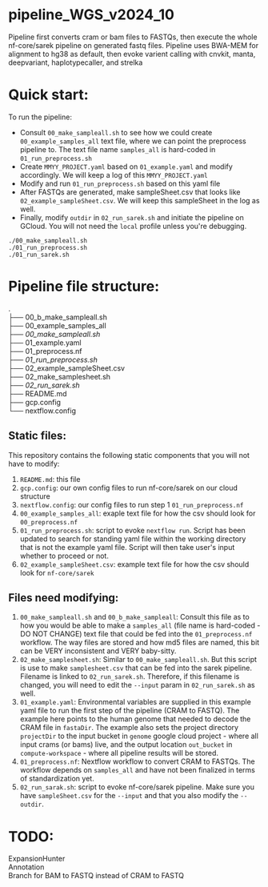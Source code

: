 # pipeline_WGS_v2024_10
Pipeline first converts cram or bam files to FASTQs, then execute the whole nf-core/sarek pipeline on generated fastq files. 
Pipeline uses BWA-MEM for alignment to hg38 as default, then evoke varient calling with cnvkit, manta, deepvariant, haplotypecaller, and strelka

# Quick start: 
To run the pipeline:  <br>
- Consult `00_make_sampleall.sh` to see how we could create `00_example_samples_all` text file, where we can point the preprocess pipeline to. The text file name `samples_all` is hard-coded in `01_run_preprocess.sh`<br>
- Create `MMYY_PROJECT.yaml` based on `01_example.yaml` and modify accordingly. We will keep a log of this `MMYY_PROJECT.yaml` <br>
- Modify and run `01_run_preprocess.sh` based on this yaml file <br>
- After FASTQs are generated, make sampleSheet.csv that looks like `02_example_sampleSheet.csv`. We will keep this sampleSheet in the log as well. <br>
- Finally, modify `outdir` in `02_run_sarek.sh` and initiate the pipeline on GCloud. You will not need the `local` profile unless you're debugging.  <br>

```
./00_make_sampleall.sh
./01_run_preprocess.sh
./01_run_sarek.sh
```

# Pipeline file structure:
. <br>
├── 00_b_make_sampleall.sh <br>
├── 00_example_samples_all <br>
├── *00_make_sampleall.sh* <br>
├── 01_example.yaml <br>
├── 01_preprocess.nf <br>
├── *01_run_preprocess.sh* <br>
├── 02_example_sampleSheet.csv <br>
├── 02_make_samplesheet.sh <br>
├── *02_run_sarek.sh* <br>
├── README.md <br>
├── gcp.config <br>
└── nextflow.config <br>

## Static files:
This repository contains the following static components that you will not have to modify:  <br>
1. `README.md`: this file <br>
2. `gcp.config`: our own config files to run nf-core/sarek on our cloud structure <br>
3. `nextflow.config`: our config files to run step 1 `01_run_preprocess.nf` <br>
4. `00_example_samples_all`: exaple text file for how the csv should look for `00_preprocess.nf` <br>
5. `01_run_preprocess.sh`: script to evoke `nextflow run`. Script has been updated to search for standing yaml file within the working directory that is not the example yaml file. Script will then take user's input whether to proceed or not. <br>
6. `02_example_sampleSheet.csv`: example text file for how the csv should look for `nf-core/sarek` <br>

## Files need modifying:
1. `00_make_sampleall.sh` and `00_b_make_sampleall`: Consult this file as to how you would be able to make a `samples_all` (file name is hard-coded - DO NOT CHANGE) text file that could be fed into the `01_preprocess.nf` workflow. The way files are stored and how md5 files are named, this bit can be VERY inconsistent and VERY baby-sitty. <br>
2. `02_make_samplesheet.sh`: Similar to `00_make_sampleall.sh`. But this script is use to make `samplesheet.csv` that can be fed into the sarek pipeline. Filename is linked to `02_run_sarek.sh`. Therefore, if this filename is changed, you will need to edit the `--input` param in `02_run_sarek.sh` as well. <br>
3. `01_example.yaml`: Environmental variables are supplied in this example yaml file to run the first step of the pipeline (CRAM to FASTQ). The example here points to the human genome that needed to decode the CRAM file in `fastaDir`. The example also sets the project directory `projectDir` to the input bucket in `genome` google cloud project - where all input crams (or bams) live, and the output location `out_bucket` in `compute-workspace` - where all pipeline results will be stored.  <br>
4. `01_preprocess.nf`: Nextflow workflow to convert CRAM to FASTQs. The workflow depends on `samples_all` and have not been finalized in terms of standardization yet. <br>
5. `02_run_sarak.sh`: script to evoke nf-core/sarek pipeline. Make sure you have `sampleSheet.csv` for the `--input` and that you also modify the `--outdir`. <br>

# TODO:
ExpansionHunter <br>
Annotation <br>
Branch for BAM to FASTQ instead of CRAM to FASTQ


